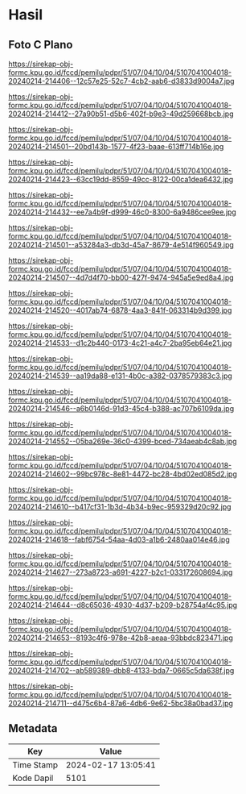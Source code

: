 # Hasil

## Foto C Plano

https://sirekap-obj-formc.kpu.go.id/fccd/pemilu/pdpr/51/07/04/10/04/5107041004018-20240214-214406--12c57e25-52c7-4cb2-aab6-d3833d9004a7.jpg

https://sirekap-obj-formc.kpu.go.id/fccd/pemilu/pdpr/51/07/04/10/04/5107041004018-20240214-214412--27a90b51-d5b6-402f-b9e3-49d259668bcb.jpg

https://sirekap-obj-formc.kpu.go.id/fccd/pemilu/pdpr/51/07/04/10/04/5107041004018-20240214-214501--20bd143b-1577-4f23-baae-613ff714b16e.jpg

https://sirekap-obj-formc.kpu.go.id/fccd/pemilu/pdpr/51/07/04/10/04/5107041004018-20240214-214423--63cc19dd-8559-49cc-8122-00ca1dea6432.jpg

https://sirekap-obj-formc.kpu.go.id/fccd/pemilu/pdpr/51/07/04/10/04/5107041004018-20240214-214432--ee7a4b9f-d999-46c0-8300-6a9486cee9ee.jpg

https://sirekap-obj-formc.kpu.go.id/fccd/pemilu/pdpr/51/07/04/10/04/5107041004018-20240214-214501--a53284a3-db3d-45a7-8679-4e514f960549.jpg

https://sirekap-obj-formc.kpu.go.id/fccd/pemilu/pdpr/51/07/04/10/04/5107041004018-20240214-214507--4d7d4f70-bb00-427f-9474-945a5e9ed8a4.jpg

https://sirekap-obj-formc.kpu.go.id/fccd/pemilu/pdpr/51/07/04/10/04/5107041004018-20240214-214520--4017ab74-6878-4aa3-841f-063314b9d399.jpg

https://sirekap-obj-formc.kpu.go.id/fccd/pemilu/pdpr/51/07/04/10/04/5107041004018-20240214-214533--d1c2b440-0173-4c21-a4c7-2ba95eb64e21.jpg

https://sirekap-obj-formc.kpu.go.id/fccd/pemilu/pdpr/51/07/04/10/04/5107041004018-20240214-214539--aa19da88-e131-4b0c-a382-0378579383c3.jpg

https://sirekap-obj-formc.kpu.go.id/fccd/pemilu/pdpr/51/07/04/10/04/5107041004018-20240214-214546--a6b0146d-91d3-45c4-b388-ac707b6109da.jpg

https://sirekap-obj-formc.kpu.go.id/fccd/pemilu/pdpr/51/07/04/10/04/5107041004018-20240214-214552--05ba269e-36c0-4399-bced-734aeab4c8ab.jpg

https://sirekap-obj-formc.kpu.go.id/fccd/pemilu/pdpr/51/07/04/10/04/5107041004018-20240214-214602--99bc978c-8e81-4472-bc28-4bd02ed085d2.jpg

https://sirekap-obj-formc.kpu.go.id/fccd/pemilu/pdpr/51/07/04/10/04/5107041004018-20240214-214610--b417cf31-1b3d-4b34-b9ec-959329d20c92.jpg

https://sirekap-obj-formc.kpu.go.id/fccd/pemilu/pdpr/51/07/04/10/04/5107041004018-20240214-214618--fabf6754-54aa-4d03-a1b6-2480aa014e46.jpg

https://sirekap-obj-formc.kpu.go.id/fccd/pemilu/pdpr/51/07/04/10/04/5107041004018-20240214-214627--273a8723-a691-4227-b2c1-033172608694.jpg

https://sirekap-obj-formc.kpu.go.id/fccd/pemilu/pdpr/51/07/04/10/04/5107041004018-20240214-214644--d8c65036-4930-4d37-b209-b28754af4c95.jpg

https://sirekap-obj-formc.kpu.go.id/fccd/pemilu/pdpr/51/07/04/10/04/5107041004018-20240214-214653--8193c4f6-978e-42b8-aeaa-93bbdc823471.jpg

https://sirekap-obj-formc.kpu.go.id/fccd/pemilu/pdpr/51/07/04/10/04/5107041004018-20240214-214702--ab589389-dbb8-4133-bda7-0665c5da638f.jpg

https://sirekap-obj-formc.kpu.go.id/fccd/pemilu/pdpr/51/07/04/10/04/5107041004018-20240214-214711--d475c6b4-87a6-4db6-9e62-5bc38a0bad37.jpg


## Metadata

| Key        | Value               |
| ---------- | ------------------- |
| Time Stamp | 2024-02-17 13:05:41 |
| Kode Dapil | 5101                |



